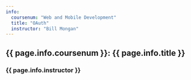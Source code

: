 ```yaml
---
info:
  coursenum: "Web and Mobile Development"
  title: "OAuth"
  instructor: "Bill Mongan"
---
```


## {{ page.info.coursenum }}: {{ page.info.title }}

### {{ page.info.instructor }}